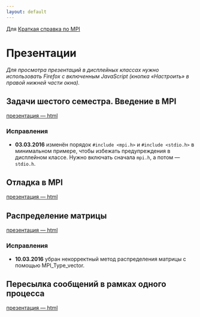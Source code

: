 ```yaml
---
layout: default
---
```

Для
[Краткая справка по MPI](MPI-cheatsheet)

# Презентации
*Для просмотра презентаций в дисплейных классах нужно использовать Firefox с включенным JavaScript (кнопка «Настроить» в правой нижней части окна).*

## Задачи шестого семестра. Введение в MPI
[презентация — html](presentations/01-Introduction-MPI.html)

### Исправления

- **03.03.2016** изменён порядок `#include <mpi.h>` и `#include <stdio.h>` в минимальном примере, чтобы избежать предупреждения в дисплейном классе. Нужно включать сначала `mpi.h`, а потом — `stdio.h`.

## Отладка в MPI
[презентация — html](presentations/02-MPI-rest.html)

## Распределение матрицы
[презентация — html](presentations/03-Matrix-Distribution.html)

### Исправления

- **10.03.2016** убран некорректный метод распределения матрицы с помощью MPI_Type_vector.

## Пересылка сообщений в рамках одного процесса
[презентация — html](presentations/04-MPI-send-to-self.html)
